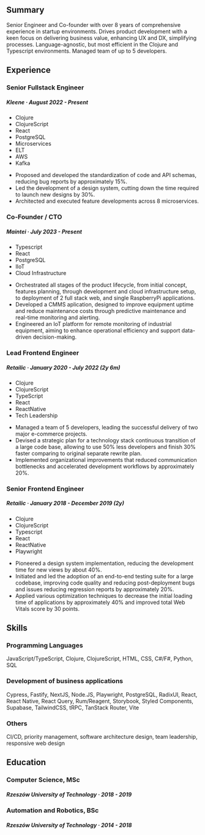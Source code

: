 ## Summary

Senior Engineer and Co-founder with over 8 years of comprehensive experience in startup environments. Drives product development with a keen focus on delivering business value, enhancing UX and DX, simplifying processes. Language-agnostic, but most efficient in the Clojure and Typescript environments. Managed team of up to 5 developers.

## Experience

### Senior Fullstack Engineer
##### Kleene · August 2022 - Present

- Clojure
- ClojureScript
- React
- PostgreSQL
- Microservices
- ELT
- AWS
- Kafka

* Proposed and developed the standardization of code and API schemas, reducing bug reports by approximately 15%.
* Led the development of a design system, cutting down the time required to launch new designs by 30%.
* Architected and executed feature developments across 8 microservices.

### Co-Founder / CTO
##### Maintei · July 2023 - Present

- Typescript
- React
- PostgreSQL
- IIoT
- Cloud Infrastructure

* Orchestrated all stages of the product lifecycle, from initial concept, features planning, through development and cloud infrastructure setup, to deployment of 2 full stack web, and single RaspberryPi applications.
* Developed a CMMS aplication, designed to improve equipment uptime and reduce maintenance costs through predictive maintenance and real-time monitoring and alerting.
* Engineered an IoT platform for remote monitoring of industrial equipment, aiming to enhance operational efficiency and support data-driven decision-making.

### Lead Frontend Engineer
##### Retailic · January 2020 - July 2022 (2y 6m)

- Clojure
- ClojureScript
- TypeScript
- React
- ReactNative
- Tech Leadership

* Managed a team of 5 developers, leading the successful delivery of two major e-commerce projects.
* Devised a strategic plan for a technology stack continuous transition of a large code base, allowing to use 50% less developers and finish 30% faster comparing to original separate rewrite plan.
* Implemented organizational improvements that reduced communication bottlenecks and accelerated development workflows by approximately 20%.

### Senior Frontend Engineer
##### Retailic · January 2018 - December 2019 (2y)

- Clojure
- ClojureScript
- Typescript
- React
- ReactNative
- Playwright

* Pioneered a design system implementation, reducing the development time for new views by about 40%.
* Initiated and led the adoption of an end-to-end testing suite for a large codebase, improving code quality and reducing post-deployment bugs and issues reducing regression reports by approximately 20%.
* Applied various optimization techniques to decrease the initial loading time of applications by approximately 40% and improved total Web Vitals score by 30 points.

## Skills

### Programming Languages

JavaScript/TypeScript, Clojure, ClojureScript, HTML, CSS, C#/F#, Python, SQL

### Development of business applications

Cypress, Fastify, NextJS, Node.JS, Playwright, PostgreSQL, RadixUI, React, React Native, React Query, Rum/Reagent, Storybook, Styled Components, Supabase, TailwindCSS, tRPC, TanStack Router, Vite

### Others

CI/CD, priority management, software architecture design, team leadership, responsive web design

## Education

### Computer Science, MSc

##### Rzeszów University of Technology · 2018 - 2019

### Automation and Robotics, BSc

##### Rzeszów University of Technology · 2014 - 2018

